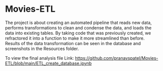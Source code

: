 # Movies-ETL

The project is about creating an automated pipeline that reads new data, performs transformations to clean and condense the data, and loads the data into existing tables. By taking code that was previously created, we refractored it into a function to make it more streamlined than before. Results of the data transformation can be seen in the database and screenshots in the Resources folder.


To view the final analysis file Link: https://github.com/pranavspatel/Movies-ETL/blob/main/ETL_create_database.ipynb
